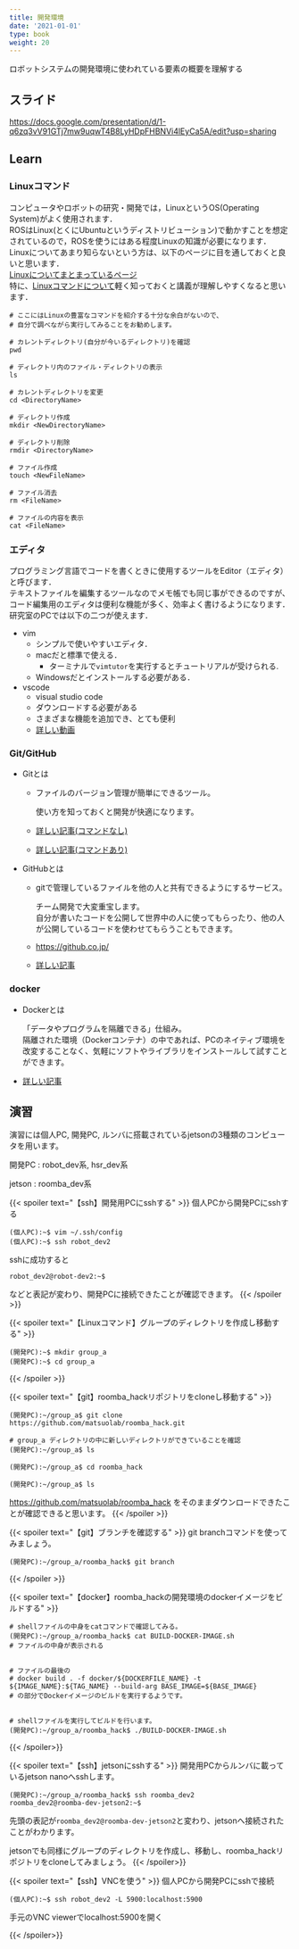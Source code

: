 ```yaml
---
title: 開発環境
date: '2021-01-01'
type: book
weight: 20
---
```


ロボットシステムの開発環境に使われている要素の概要を理解する
<!--more-->

## スライド
https://docs.google.com/presentation/d/1-q6zq3vV91GTj7mw9uqwT4B8LyHDpFHBNVi4lEyCa5A/edit?usp=sharing

## Learn

### Linuxコマンド
コンピュータやロボットの研究・開発では，LinuxというOS(Operating System)がよく使用されます．  
ROSはLinux(とくにUbuntuというディストリビューション)で動かすことを想定されているので，ROSを使うにはある程度Linuxの知識が必要になります． 
Linuxについてあまり知らないという方は、以下のページに目を通しておくと良いと思います．  
[Linuxについてまとまっているページ](https://kitsune.blog/engineer/linux)  
特に、[Linuxコマンドについて](https://kitsune.blog/linux-command-summary)軽く知っておくと講義が理解しやすくなると思います．

```
# ここにはLinuxの豊富なコマンドを紹介する十分な余白がないので、
# 自分で調べながら実行してみることをお勧めします。

# カレントディレクトリ(自分が今いるディレクトリ)を確認
pwd

# ディレクトリ内のファイル・ディレクトリの表示
ls

# カレントディレクトリを変更
cd <DirectoryName>

# ディレクトリ作成
mkdir <NewDirectoryName>

# ディレクトリ削除
rmdir <DirectoryName>

# ファイル作成
touch <NewFileName>

# ファイル消去
rm <FileName>

# ファイルの内容を表示
cat <FileName>
```

<!-- ### ssh

```
ssh <username>@<hostname> -p <port> -i <identity_file>
```
-->
### エディタ

プログラミング言語でコードを書くときに使用するツールをEditor（エディタ）と呼びます．  
テキストファイルを編集するツールなのでメモ帳でも同じ事ができるのですが、コード編集用のエディタは便利な機能が多く、効率よく書けるようになります．  
研究室のPCでは以下の二つが使えます．

- vim
  - シンプルで使いやすいエディタ．
  - macだと標準で使える．
    - ターミナルで`vimtutor`を実行するとチュートリアルが受けられる.
  - Windowsだとインストールする必要がある．
- vscode
  - visual studio code
  - ダウンロードする必要がある
  - さまざまな機能を追加でき、とても便利
  - [詳しい動画](https://www.youtube.com/watch?v=csOaPNMDEwg&ab_channel=%E3%81%97%E3%81%BE%E3%81%B6%E3%83%BC%E3%81%AEIT%E5%A4%A7%E5%AD%A6)


### Git/GitHub
- Gitとは  
  - ファイルのバージョン管理が簡単にできるツール。

    使い方を知っておくと開発が快適になります。

  - [詳しい記事(コマンドなし)](https://qiita.com/noshishi/items/2821c01d590bf9c96038)  
  - [詳しい記事(コマンドあり)](https://qiita.com/satona-oinuma/items/97205ca0ce04dcae2adb)  
- GitHubとは
  - gitで管理しているファイルを他の人と共有できるようにするサービス。    

    チーム開発で大変重宝します。  
    自分が書いたコードを公開して世界中の人に使ってもらったり、他の人が公開しているコードを使わせてもらうこともできます。

  - https://github.co.jp/
  - [詳しい記事](https://qiita.com/b150005/items/508009234bf9813b230f)




### docker
- Dockerとは

  「データやプログラムを隔離できる」仕組み。  
  隔離された環境（Dockerコンテナ）の中であれば、PCのネイティブ環境を改変することなく、気軽にソフトやライブラリをインストールして試すことができます。

- [詳しい記事](https://kitsune.blog/docker-summary)

<!-- - DockerFileのビルド
    ```
    docker build -t <image_name>:<tag_name> -f <Dockerfile> <relative_dir>
    ```

- Docker Image
    ```
    # Docker image一覧
    docker images
    # Docker Imageのダウンロード
    docker pull <image_name>:<tag_name>
    # 削除
    docker rmi <image_id>
    # 不要なDocker imageを消す
    docker image prune
    ```

- Docker Container
    ```
    # Docker containerの起動
    docker run <image_name> <command>
    # Docker container一覧
    docker ps -a
    # Docker containerに接続
    docker exec -it <container_name> bash
    ```
-->

<!-- ※`docker run`でよく使うオプション
    - `-it` 
        - 標準入出力有効になる
    - `--name <container_name>`
        - コンテナの名前の指定
    - `--rm`
        - コンテナを抜けた際に自動的にコンテナを削除する
    - `--gpus all`
        - コンテナに全gpuを渡す
        - gpuの個数を指定する場合は all の代わりに数字(0, 1,...)
        - gpuを指定する場合は `--gpus '"device=0,1"'`
    - `-v <host/path/to/dir:container/path/to/dir>`
        - コンテナ内にホストのディレクトリをマウントする
    - `-p <host_port>:<container_port>`
        - ホストのポートをコンテナのポートにマップする
        - コンテナ内でwebサーバを動かす場合などに使う
    - `--net=host`
        - コンテナとホストでネットワークを共有する(IPアドレスなどが同じになる)
        - ROSノードをコンテナ内で動かす場合などはこれを使うと楽
    - `--privileged`
        - コンテナからのデバイスへのアクセスを許可
        - コンテナからWEBカメラにアクセスしたいときなど
-->

## 演習

演習には個人PC, 開発PC, ルンバに搭載されているjetsonの3種類のコンピュータを用います。

開発PC : robot_dev系, hsr_dev系

jetson : roomba_dev系

{{< spoiler text="【ssh】開発用PCにsshする" >}}
個人PCから開発PCにsshする
```shell
(個人PC):~$ vim ~/.ssh/config
(個人PC):~$ ssh robot_dev2
```
sshに成功すると
```
robot_dev2@robot-dev2:~$
```
などと表記が変わり、開発PCに接続できたことが確認できます。
{{< /spoiler >}}

{{< spoiler text="【Linuxコマンド】グループのディレクトリを作成し移動する" >}}
```shell
(開発PC):~$ mkdir group_a
(開発PC):~$ cd group_a
```
{{< /spoiler >}}

{{< spoiler text="【git】roomba_hackリポジトリをcloneし移動する" >}}

```shell
(開発PC):~/group_a$ git clone https://github.com/matsuolab/roomba_hack.git

# group_a ディレクトリの中に新しいディレクトリができていることを確認
(開発PC):~/group_a$ ls

(開発PC):~/group_a$ cd roomba_hack

(開発PC):~/group_a$ ls
```
https://github.com/matsuolab/roomba_hack をそのままダウンロードできたことが確認できると思います。
{{< /spoiler >}}

{{< spoiler text="【git】ブランチを確認する" >}}
git branchコマンドを使ってみましょう。
```shell
(開発PC):~/group_a/roomba_hack$ git branch
```
{{< /spoiler >}}

{{< spoiler text="【docker】roomba_hackの開発環境のdockerイメージをビルドする" >}}

```
# shellファイルの中身をcatコマンドで確認してみる。
(開発PC):~/group_a/roomba_hack$ cat BUILD-DOCKER-IMAGE.sh
# ファイルの中身が表示される


# ファイルの最後の
# docker build . -f docker/${DOCKERFILE_NAME} -t ${IMAGE_NAME}:${TAG_NAME} --build-arg BASE_IMAGE=${BASE_IMAGE}
# の部分でDockerイメージのビルドを実行するようです。


# shellファイルを実行してビルドを行います。
(開発PC):~/group_a/roomba_hack$ ./BUILD-DOCKER-IMAGE.sh

```

{{< /spoiler>}}


{{< spoiler text="【ssh】jetsonにsshする" >}}
開発用PCからルンバに載っているjetson nanoへsshします。
```shell
(開発PC):~/group_a/roomba_hack$ ssh roomba_dev2
roomba_dev2@roomba-dev-jetson2:~$ 
```
先頭の表記が`roomba_dev2@roomba-dev-jetson2`と変わり、jetsonへ接続されたことがわかります。

jetsonでも同様にグループのディレクトリを作成し、移動し、roomba_hackリポジトリをcloneしてみましょう。
{{< /spoiler>}}

{{< spoiler text="【ssh】VNCを使う" >}}
個人PCから開発PCにsshで接続
```shell
(個人PC):~$ ssh robot_dev2 -L 5900:localhost:5900
```
手元のVNC viewerでlocalhost:5900を開く

{{< /spoiler>}}

